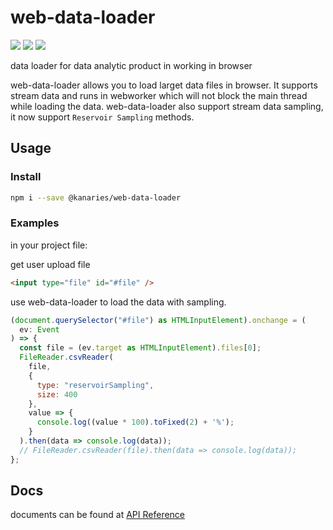 # web-data-loader
![](https://img.shields.io/github/license/kanaries/web-data-loader?color=%23FF7575)
![](https://img.shields.io/npm/v/@kanaries/web-data-loader?color=5BE7C6)
![](https://travis-ci.com/Kanaries/web-data-loader.svg?branch=master)

data loader for data analytic product in working in browser

web-data-loader allows you to load larget data files in browser. It supports stream data and runs in webworker which will not block the main thread while loading the data. web-data-loader also support stream data sampling, it now support `Reservoir Sampling` methods.

## Usage

### Install
```bash
npm i --save @kanaries/web-data-loader
```

### Examples
in your project file:

get user upload file
```html
<input type="file" id="#file" />
```

use web-data-loader to load the data with sampling.
```js
(document.querySelector("#file") as HTMLInputElement).onchange = (
  ev: Event
) => {
  const file = (ev.target as HTMLInputElement).files[0];
  FileReader.csvReader(
    file,
    {
      type: "reservoirSampling",
      size: 400
    },
    value => {
      console.log((value * 100).toFixed(2) + '%');
    }
  ).then(data => console.log(data));
  // FileReader.csvReader(file).then(data => console.log(data));
};

```

## Docs
documents can be found at [API Reference](https://kanaries.github.io/web-data-loader/)
